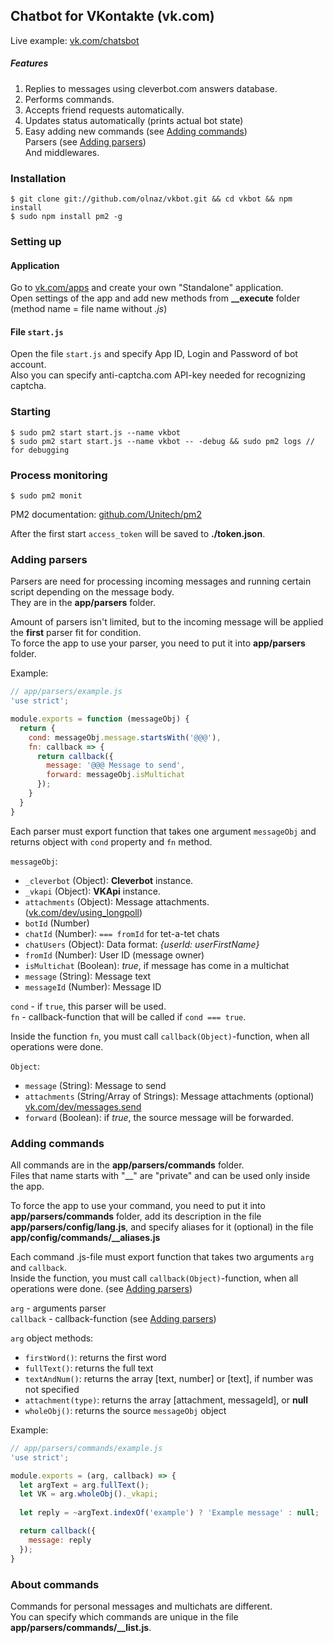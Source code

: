 ## Chatbot for VKontakte (vk.com)

Live example: [vk.com/chatsbot](http://vk.com/chatsbot)

##### Features
1. Replies to messages using cleverbot.com answers database.
2. Performs commands.
3. Accepts friend requests automatically.
4. Updates status automatically (prints actual bot state)
5. Easy adding new commands (see [Adding commands](#adding-commands))  
   Parsers (see [Adding parsers](#adding-parsers))  
   And middlewares.


### Installation
    $ git clone git://github.com/olnaz/vkbot.git && cd vkbot && npm install
    $ sudo npm install pm2 -g


### Setting up

#### Application
Go to [vk.com/apps](http://vk.com/apps) and create your own "Standalone" application.  
Open settings of the app and add new methods from **__execute** folder (method name = file name without _.js_)

#### File `start.js`
Open the file `start.js` and specify App ID, Login and Password of bot account.  
Also you can specify anti-captcha.com API-key needed for recognizing captcha.


### Starting
    $ sudo pm2 start start.js --name vkbot
    $ sudo pm2 start start.js --name vkbot -- -debug && sudo pm2 logs // for debugging


### Process monitoring
    $ sudo pm2 monit

PM2 documentation: [github.com/Unitech/pm2](https://github.com/Unitech/pm2)
    
After the first start `access_token` will be saved to **./token.json**.


### Adding parsers
Parsers are need for processing incoming messages and running certain script depending on the message body.  
They are in the **app/parsers** folder.

Amount of parsers isn't limited, but to the incoming message will be applied the **first** parser fit for condition.  
To force the app to use your parser, you need to put it into **app/parsers** folder.

Example:
```javascript
// app/parsers/example.js
'use strict';

module.exports = function (messageObj) {
  return {
    cond: messageObj.message.startsWith('@@@'), 
    fn: callback => {
      return callback({
        message: '@@@ Message to send', 
        forward: messageObj.isMultichat
      });
    }
  }
}
```

Each parser must export function that takes one argument `messageObj` and returns object with `cond` property and `fn` method.

`messageObj`:
* `_cleverbot` (Object): __Cleverbot__ instance.
* `_vkapi` (Object): __VKApi__ instance.
* `attachments` (Object): Message attachments. ([vk.com/dev/using_longpoll](http://vk.com/dev/using_longpoll))
* `botId` (Number)
* `chatId` (Number): `=== fromId` for tet-a-tet chats
* `chatUsers` (Object): Data format: _{userId: userFirstName}_
* `fromId` (Number): User ID (message owner)
* `isMultichat` (Boolean): _true_, if message has come in a multichat
* `message` (String): Message text
* `messageId` (Number): Message ID

`cond` - if `true`, this parser will be used.  
`fn` - callback-function that will be called if `cond === true`.

Inside the function `fn`, you must call `callback(Object)`-function, when all operations were done.

`Object`:
* `message` (String): Message to send
* `attachments` (String/Array of Strings): Message attachments (optional) [vk.com/dev/messages.send](https://vk.com/dev/messages.send)
* `forward` (Boolean): if _true_, the source message will be forwarded.


### Adding commands
All commands are in the **app/parsers/commands** folder.  
Files that name starts with "__" are "private" and can be used only inside the app.

To force the app to use your command, you need to put it into **app/parsers/commands** folder, add its description in the file **app/parsers/config/lang.js**, and specify aliases for it (optional) in the file **app/config/commands/__aliases.js**

Each command .js-file must export function that takes two arguments `arg` and `callback`.  
Inside the function, you must call `callback(Object)`-function, when all operations were done. (see [Adding parsers](#adding-parsers))

`arg` - arguments parser  
`callback` - callback-function (see [Adding parsers](#adding-parsers))

`arg` object methods:
* `firstWord()`: returns the first word
* `fullText()`: returns the full text
* `textAndNum()`: returns the array [text, number] or [text], if number was not specified
* `attachment(type)`: returns the array [attachment, messageId], or **null**
* `wholeObj()`: returns the source `messageObj` object

Example:
```javascript
// app/parsers/commands/example.js
'use strict';

module.exports = (arg, callback) => {
  let argText = arg.fullText();
  let VK = arg.wholeObj()._vkapi;
  
  let reply = ~argText.indexOf('example') ? 'Example message' : null;

  return callback({
    message: reply
  });
}
```


### About commands
Commands for personal messages and multichats are different.  
You can specify which commands are unique in the file **app/parsers/commands/__list.js**.
